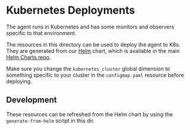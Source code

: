 # Kubernetes Deployments

The agent runs in Kubernetes and has some monitors and observers specific to
that environment.  

The resources in this directory can be used to deploy the agent to K8s.  They
are generated from our [Helm](https://github.com/kubernetes/helm) chart,
which is available in the main [Helm Charts
repo](https://github.com/kubernetes/charts/tree/master/stable/signalfx-agent).

Make sure you change the `kubernetes_cluster` global dimension to something
specific to your cluster in the `configmap.yaml` resource before deploying.

## Development

These resources can be refreshed from the Helm chart by using the
`generate-from-helm` script in this dir.
